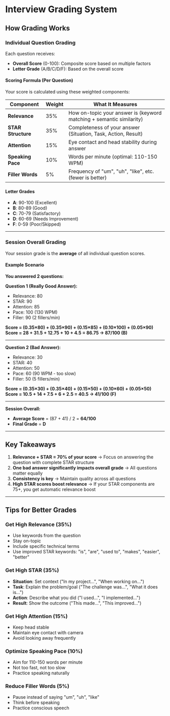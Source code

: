 # Interview Grading System

## How Grading Works

### Individual Question Grading

Each question receives:
- **Overall Score** (0-100): Composite score based on multiple factors
- **Letter Grade** (A/B/C/D/F): Based on the overall score

#### Scoring Formula (Per Question)

Your score is calculated using these weighted components:

| Component | Weight | What It Measures |
|-----------|--------|------------------|
| **Relevance** | 35% | How on-topic your answer is (keyword matching + semantic similarity) |
| **STAR Structure** | 35% | Completeness of your answer (Situation, Task, Action, Result) |
| **Attention** | 15% | Eye contact and head stability during answer |
| **Speaking Pace** | 10% | Words per minute (optimal: 110-150 WPM) |
| **Filler Words** | 5% | Frequency of "um", "uh", "like", etc. (fewer is better) |

#### Letter Grades

- **A**: 90-100 (Excellent)
- **B**: 80-89 (Good)
- **C**: 70-79 (Satisfactory)
- **D**: 60-69 (Needs Improvement)
- **F**: 0-59 (Poor/Skipped)

---

### Session Overall Grading

Your session grade is the **average** of all individual question scores.

#### Example Scenario

**You answered 2 questions:**

**Question 1 (Really Good Answer):**
- Relevance: 80
- STAR: 90
- Attention: 85
- Pace: 100 (130 WPM)
- Filler: 90 (2 fillers/min)

**Score = (0.35×80) + (0.35×90) + (0.15×85) + (0.10×100) + (0.05×90)**  
**Score = 28 + 31.5 + 12.75 + 10 + 4.5 = 86.75 → 87/100 (B)**

---

**Question 2 (Bad Answer):**
- Relevance: 30
- STAR: 40
- Attention: 50
- Pace: 60 (90 WPM - too slow)
- Filler: 50 (5 fillers/min)

**Score = (0.35×30) + (0.35×40) + (0.15×50) + (0.10×60) + (0.05×50)**  
**Score = 10.5 + 14 + 7.5 + 6 + 2.5 = 40.5 → 41/100 (F)**

---

**Session Overall:**
- **Average Score** = (87 + 41) / 2 = **64/100**
- **Final Grade** = **D**

---

## Key Takeaways

1. **Relevance + STAR = 70% of your score** → Focus on answering the question with complete STAR structure
2. **One bad answer significantly impacts overall grade** → All questions matter equally
3. **Consistency is key** → Maintain quality across all questions
4. **High STAR scores boost relevance** → If your STAR components are 75+, you get automatic relevance boost

---

## Tips for Better Grades

### Get High Relevance (35%)
- Use keywords from the question
- Stay on-topic
- Include specific technical terms
- Use improved STAR keywords: "is", "are", "used to", "makes", "easier", "better"

### Get High STAR (35%)
- **Situation**: Set context ("In my project...", "When working on...")
- **Task**: Explain the problem/goal ("The challenge was...", "What it does is...")
- **Action**: Describe what you did ("I used...", "I implemented...")
- **Result**: Show the outcome ("This made...", "This improved...")

### Get High Attention (15%)
- Keep head stable
- Maintain eye contact with camera
- Avoid looking away frequently

### Optimize Speaking Pace (10%)
- Aim for 110-150 words per minute
- Not too fast, not too slow
- Practice speaking naturally

### Reduce Filler Words (5%)
- Pause instead of saying "um", "uh", "like"
- Think before speaking
- Practice conscious speech
